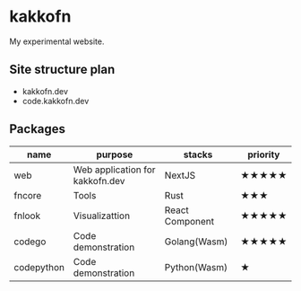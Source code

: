 # kakkofn
My experimental website.

## Site structure plan
- kakkofn.dev
- code.kakkofn.dev

## Packages
| name | purpose | stacks | priority |
| - | - | - | - |
| web | Web application for kakkofn.dev | NextJS | ★★★★★ |
| fncore | Tools | Rust | ★★★ |
| fnlook | Visualizattion | React Component | ★★★★★ |
| codego | Code demonstration | Golang(Wasm) | ★★★★★ |
| codepython | Code demonstration | Python(Wasm) | ★ |
